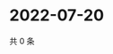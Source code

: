 # 2022-07-20

共 0 条

<!-- BEGIN WEIBO -->
<!-- 最后更新时间 Wed Jul 20 2022 22:16:28 GMT+0800 (China Standard Time) -->

<!-- END WEIBO -->
